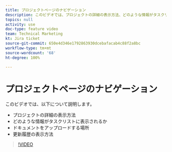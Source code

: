 ```yaml
---
title: プロジェクトページのナビゲーション
description: このビデオでは、プロジェクトの詳細の表示方法、どのような情報がタスクリストに表示されるか、ドキュメントをアップロードする場所、更新履歴の表示方法について説明します
topics: null
activity: use
doc-type: feature video
team: Technical Marketing
kt: Jira ticket
source-git-commit: 650e4d346e1792863930dcebafacab4c88f2a8bc
workflow-type: tm+mt
source-wordcount: '68'
ht-degree: 100%

---
```


# プロジェクトページのナビゲーション

このビデオでは、以下について説明します。

* プロジェクトの詳細の表示方法
* どのような情報がタスクリストに表示されるか
* ドキュメントをアップロードする場所
* 更新履歴の表示方法

>[!VIDEO](https://video.tv.adobe.com/v/335085/?quality=12&learn=on)
